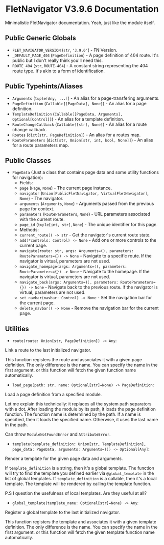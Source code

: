 <h1 align="center">FletNavigator V3.9.6 Documentation</h1>
Minimalistic FletNavigator documentation. Yeah, just like the module itself.

<h2>Public Generic Globals</h2>

- `FLET_NAVIGATOR_VERSION` (`str`, `'3.9.6'`) - FN Version.
- `_DEFAULT_PAGE_404` (`PageDefinition`) - A page definition of 404 route. It's public but I don't really think you'll need this.
- `ROUTE_404` (`str`, `ROUTE-404`) - A constant string representing the 404 route type. It's akin to a form of identification.

<h2>Public Typehints/Aliases</h2>

- `Arguments` (`tuple[Any, ...]`) - An alias for a page-transfering arguments.
- `PageDefinition` (`Callable[[PageData], None]`) - An alias for a page definition.
- `TemplateDefinition` (`Callable[[PageData, Arguments], Optional[Control]]`) - An alias for a template definition.
- `RouteChangeCallback` (`Callable[[str], None]`) - An alias for a route change callback.
- `Routes` (`dict[str, PageDefinition]`) - An alias for a routes map.
- `RouteParameters` (`dict[str, Union[str, int, bool, None]]`) - An alias for a route parameters map.

<h2>Public Classes</h2>

- `PageData` (Just a class that contains page data and some utility functions for navigation):
  - Fields:
  - `page` (`Page`, `None`) - The current page instance.
  - `navigator` (`Union[PublicFletNavigator, VirtualFletNavigator]`, `None`) - The navigator.
  - `arguments` (`Arguments`, `None`) - Arguments passed from the previous page for context.
  - `parameters` (`RouteParameters`, `None`) - URL parameters associated with the current route.
  - `page_id` (`tuple[int, str]`, `None`) - The unique identifier for this page.
  - Methods:
  - `current_route() -> str` - Get the navigator's current route state.
  - `add(*controls: Control) -> None` - Add one or more controls to the current page.
  - `navigate(route: str, args: Arguments=(), parameters: RouteParameters={}) -> None` - Navigate to a specific route. If the navigator is virtual, parameters are not used.
  - `navigate_homepage(args: Arguments=(), parameters: RouteParameters={}) -> None` - Navigate to the homepage. If the navigator is virtual, parameters are not used.
  - `navigate_back(args: Arguments=(), parameters: RouteParameters={}) -> None` - Navigate back to the previous route. If the navigator is virtual, parameters are not used.
  - `set_navbar(navbar: Control) -> None` - Set the navigation bar for the current page.
  - `delete_navbar() -> None` - Remove the navigation bar for the current page.

<h2>Utilities</h2>

- `route(route: Union[str, PageDefinition]) -> Any`:

Link a route to the last initialized navigator.

This function registers the route and associates it with a given page definition.
The only difference is the name. You can specify the name in the first argument.
or this function will fetch the given function name automatically.

- `load_page(path: str, name: Optional[str]=None) -> PageDefinition`:

Load a page definition from a specified module.

Let me explain this technically: it replaces all the system path separators with a dot.
After loading the module by its path, it loads the page definition function.
The function name is determined by the path. If a name is specified, then it loads the specified name.
Otherwise, it uses the last name in the path.

Can throw `ModuleNotFoundError` and `AttributeError`.

- `template(template_definition: Union[str, TemplateDefinition], page_data: PageData, arguments: Arguments=()) -> Optional[Any]`:

Render a template for the given page data and arguments.

If `template_definition` is a string, then it's a global template.
The function will try to find the template you defined earlier via `@global_template` in the list of global templates.
If `template_definition` is a callable, then it's a local template.
The template will be rendered by calling the template function.

P.S I question the usefulness of local templates. Are they useful at all?

- `global_template(template_name: Optional[str]=None) -> Any`:

Register a global template to the last initialized navigator.

This function registers the template and associates it with a given template definition.
The only difference is the name. You can specify the name in the first argument.
or this function will fetch the given template function name automatically.

